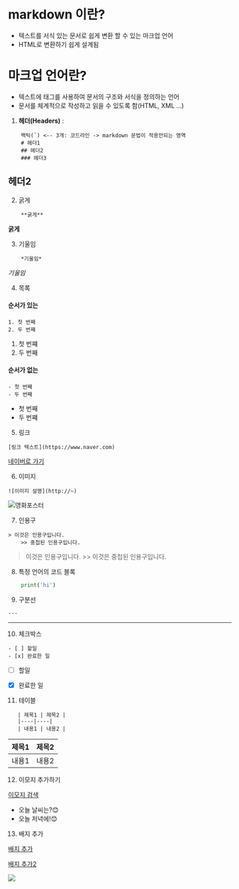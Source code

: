 # markdown 이란?
- 텍스트를 서식 있는 문서로 쉽게 변환 할 수 있는 마크업 언어
- HTML로 변환하기 쉽게 설계됨

# 마크업 언어란?
- 텍스트에 태그를 사용하여 문서의 구조와 서식을 정의하는 언어
- 문서를 체계적으로 작성하고 읽을 수 있도록 함(HTML, XML ...)

1. **헤더(Headers)** :

```
    백틱(`) <-- 3개: 코드라인 -> markdown 문법이 적용안되는 영역
    # 헤더1
    ## 헤더2
    ### 헤더3
```

## 헤더2

2. 굵게
``` 
    **굵게** 
```
**굵게**

3. 기울임

``` 
    *기울임* 
```

*기울임*

4. 목록

#### 순서가 있는
```
1. 첫 번째
2. 두 번쨰
```

1. 첫 번쨰
2. 두 번째

#### 순서가 없는
```
- 첫 번째
- 두 번째
```

- 첫 번째
- 두 번쨰

5. 링크

```
[링크 텍스트](https://www.naver.com)
```
[네이버로 가기](https://www.naver.com)

6. 이미지
```
![이미지 설명](http://~)
```
![영화포스터](https://i.namu.wiki/i/sc1yMiFa1JEkNkNySNgclSPNlFQb_5J-L70d9CmA6BAYwjpb3XrpwZTnt75pT1u0ecV-kx8nnToVKylYdDep9g.webp)

7. 인용구
```
> 이것은 인용구입니다.
    >> 중첩된 인용구입니다.
```
> 이것은 인용구입니다.
    >> 이것은 중첩된 인용구입니다.

8. 특정 언어의 코드 블록

```python
    print('hi')
```

9. 구분선

```
---
```

---

10. 체크박스

``` 
- [ ] 할일 
- [x] 완료한 일
```

- [ ] 할일
- [x] 완료한 일


11. 테이블
```
   | 제목1 | 제목2 |
   |----|----|
   | 내용1 | 내용2 |
```
| 제목1 | 제목2 |
|-------|-------|
| 내용1 | 내용2 |

12. 이모지 추가하기

[이모지 검색](https://emojipedia.org)

- 오늘 날씨는?😊
- 오늘 저녁에!😊

13. 배지 추가

[배지 추가](htts://simpleicons.org)

[배지 추가2](https://shields.io/)

<img src="https://img.shields.io/badge/java.svg?&style=for-the-badge&logo=java&logoColor=white"/>
